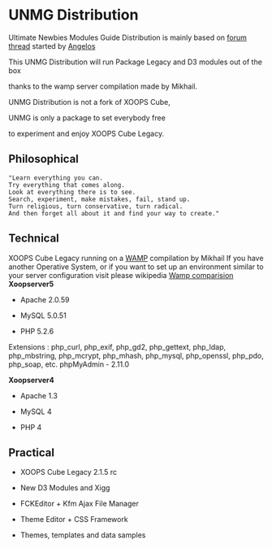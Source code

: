 # UNMG Distribution #

Ultimate Newbies Modules Guide Distribution is mainly based on  [forum thread](http://xoopscube.org/modules/xhnewbb/viewtopic.php?topic_id=600&viewmode=flat) started by [Angelos](http://xoopscube.org/userinfo.php?uid=158)

This UNMG Distribution will run Package Legacy and D3 modules out of the box

thanks to the wamp server compilation made by Mikhail.

UNMG Distribution is not a fork of XOOPS Cube,

UNMG is only a package to set everybody free

to experiment and enjoy XOOPS Cube Legacy.


## Philosophical ##

```
"Learn everything you can.
Try everything that comes along.
Look at everything there is to see.
Search, experiment, make mistakes, fail, stand up.
Turn religious, turn conservative, turn radical.
And then forget all about it and find your way to create."
```


## Technical ##

XOOPS Cube Legacy running on a [WAMP](http://en.wikipedia.org/wiki/WAMP) compilation by Mikhail
If you have another Operative System, or if you want to set up an environment similar to your server configuration visit please wikipedia [Wamp comparision](http://en.wikipedia.org/wiki/Comparison_of_WAMPs)
**Xoopserver5**

  * Apache 2.0.59

  * MySQL 5.0.51

  * PHP 5.2.6

Extensions : php\_curl, php\_exif, php\_gd2, php\_gettext, php\_ldap, php\_mbstring, php\_mcrypt, php\_mhash, php\_mysql, php\_openssl, php\_pdo, php\_soap, etc.
phpMyAdmin - 2.11.0


**Xoopserver4**

  * Apache 1.3

  * MySQL 4

  * PHP 4



## Practical ##


  * XOOPS Cube Legacy 2.1.5 rc

  * New D3 Modules and Xigg

  * FCKEditor + Kfm Ajax File Manager

  * Theme Editor + CSS Framework

  * Themes, templates and data samples